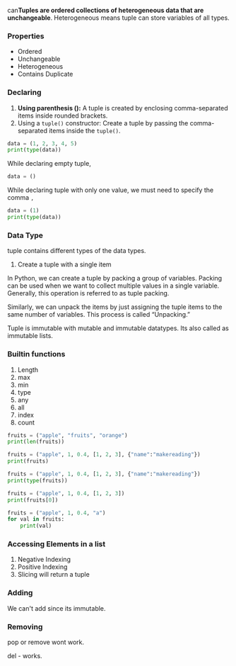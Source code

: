 can**Tuples are ordered collections of heterogeneous data that are unchangeable**. Heterogeneous means tuple can store variables of all types.

### Properties
- Ordered
- Unchangeable
- Heterogeneous
- Contains Duplicate


### Declaring

1.  **Using parenthesis ():** A tuple is created by enclosing comma-separated items inside rounded brackets.
2.  Using a `tuple()` constructor: Create a tuple by passing the comma-separated items inside the `tuple()`.


```python
data = (1, 2, 3, 4, 5)
print(type(data))
```

While declaring empty tuple, 

```python
data = ()
```

While declaring tuple with only one value, we must need to specify the comma `,`

```python
data = (1)
print(type(data))
```

### Data Type
tuple contains different types of the data types. 

1. Create a tuple with a single item

In Python, we can create a tuple by packing a group of variables. Packing can be used when we want to collect multiple values in a single variable. Generally, this operation is referred to as tuple packing.

Similarly, we can unpack the items by just assigning the tuple items to the same number of variables. This process is called “Unpacking.”

Tuple is immutable with mutable and immutable datatypes. Its also called as immutable lists. 

### Builtin functions

1. Length
2. max
3. min
4. type
5. any
6. all
7. index
8. count


```python
fruits = ("apple", "fruits", "orange")
print(len(fruits))
```


```python
fruits = ("apple", 1, 0.4, [1, 2, 3], {"name":"makereading"})
print(fruits)
```


```python
fruits = ("apple", 1, 0.4, [1, 2, 3], {"name":"makereading"})
print(type(fruits))
```


```python
fruits = ("apple", 1, 0.4, [1, 2, 3])
print(fruits[0])
```


```python
fruits = ("apple", 1, 0.4, "a")
for val in fruits:
	print(val)
```

### Accessing Elements in a list

1. Negative Indexing
2. Positive Indexing
3. Slicing will return a tuple

###  Adding 
We can't add since its immutable. 

### Removing
pop or remove wont work. 

del - works. 

